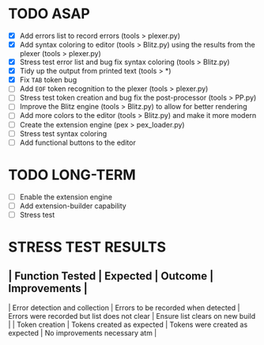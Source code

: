 TODO ASAP
==
 - [x] Add errors list to record errors (tools > plexer.py)
 - [x] Add syntax coloring to editor (tools > Blitz.py) using the results from the plexer (tools > plexer.py)
 - [x] Stress test error list and bug fix syntax coloring (tools > Blitz.py)
 - [x] Tidy up the output from printed text (tools > *)
 - [x] Fix `TAB` token bug
 - [ ] Add `EOF` token recognition to the plexer (tools > plexer.py)
 - [ ] Stress test token creation and bug fix the post-processor (tools > PP.py)
 - [ ] Improve the Blitz engine (tools > Blitz.py) to allow for better rendering
 - [ ] Add more colors to the editor (tools > Blitz.py) and make it more modern
 - [ ] Create the extension engine (pex > pex_loader.py)
 - [ ] Stress test syntax coloring
 - [ ] Add functional buttons to the editor

TODO LONG-TERM
==
 - [ ] Enable the extension engine
 - [ ] Add extension-builder capability
 - [ ] Stress test

STRESS TEST RESULTS
==
| Function Tested | Expected | Outcome | Improvements |
-------------------------------------------------------
| Error detection and collection | Errors to be recorded when detected | Errors were recorded but list does not clear | Ensure list clears on new build |
| Token creation  | Tokens created as expected | Tokens were created as expected | No improvements necessary atm |